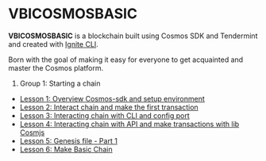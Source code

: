 # VBICOSMOSBASIC
**VBICOSMOSBASIC** is a blockchain built using Cosmos SDK and Tendermint and created with [Ignite CLI](https://ignite.com/cli).

Born with the goal of making it easy for everyone to get acquainted and master the Cosmos platform.

1. Group 1: Starting a chain
- [Lesson 1: Overview Cosmos-sdk and setup environment](docs/chapter_1/lesson_1.md)
- [Lesson 2: Interact chain and make the first transaction](docs/chapter_1/lesson_2.md)    
- [Lesson 3: Interacting chain with CLI and config port](docs/chapter_1/lesson_3.md)
- [Lesson 4: Interacting chain with API and make transactions with lib Cosmjs](docs/chapter_1/lesson_4.md)
- [Lesson 5: Genesis file - Part 1](docs/chapter_1/lesson_5.md)
- [Lesson 6: Make Basic Chain](docs/chapter_1/lesson_6.md)
